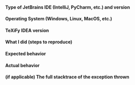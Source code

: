 <!-- **Note**: you can discard the template below if you are requesting support or proposing a new feature. -->

#### Type of JetBrains IDE (IntelliJ, PyCharm, etc.) and version


#### Operating System (Windows, Linux, MacOS, etc.)


#### TeXiFy IDEA version


#### What I did (steps to reproduce)


#### Expected behavior


#### Actual behavior


#### (if applicable) The full stacktrace of the exception thrown
```

```